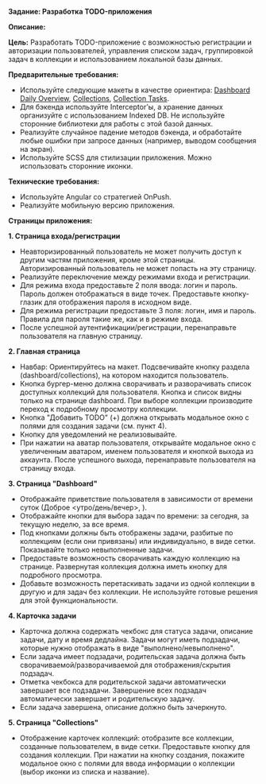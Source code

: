 **Задание: Разработка TODO-приложения**

**Описание:**

**Цель:** Разработать TODO-приложение с возможностью регистрации и авторизации пользователей, управления списком задач,
группировкой задач в коллекции и использованием локальной базы данных.

**Предварительные требования:**

- Используйте следующие макеты в качестве
  ориентира: [Dashboard Daily Overview](https://dribbble.com/shots/15140935-Dashboard-Daily-Overview), [Collections](https://dribbble.com/shots/15154577-Collections), [Collection Tasks](https://dribbble.com/shots/15185058-Collection-Tasks).
- Для бэкенда используйте Interceptor'ы, а хранение данных организуйте с использованием Indexed DB. Не используйте
  сторонние библиотеки для работы с этой базой данных.
- Реализуйте случайное падение методов бэкенда, и обработайте любые ошибки при запросе данных (например, выводом
  сообщения на экран).
- Используйте SCSS для стилизации приложения. Можно использовать сторонние иконки.

**Технические требования:**

- Используйте Angular со стратегией OnPush.
- Реализуйте мобильную версию приложения.

**Страницы приложения:**

**1. Страница входа/регистрации**

- Неавторизированный пользователь не может получить доступ к другим частям приложения, кроме этой страницы.
  Авторизированный пользователь не может попасть на эту страницу.
- Реализуйте переключение между режимами входа и регистрации.
- Для режима входа предоставьте 2 поля ввода: логин и пароль. Пароль должен отображаться в виде точек. Предоставьте
  кнопку-глазик для отображения пароля в исходном виде.
- Для режима регистрации предоставьте 3 поля: логин, имя и пароль. Правила для пароля такие же, как и в режиме входа.
- После успешной аутентификации/регистрации, перенаправьте пользователя на главную страницу.

**2. Главная страница**

- Навбар: Ориентируйтесь на макет. Подсвечивайте кнопку раздела (dashboard/collections), на котором находится
  пользователь.
- Кнопка бургер-меню должна сворачивать и разворачивать список доступных коллекций для пользователя. Кнопка и список
  видны только на странице dashboard. При выборе коллекции производите переход к подробному просмотру коллекции.
- Кнопка "Добавить TODO" (+) должна открывать модальное окно с полями для создания задачи (см. пункт 4).
- Кнопку для уведомлений не реализовывайте.
- При нажатии на аватар пользователя, открывайте модальное окно с увеличенным аватаром, именем пользователя и кнопкой
  выхода из аккаунта. После успешного выхода, перенаправьте пользователя на страницу входа.

**3. Страница "Dashboard"**

- Отображайте приветствие пользователя в зависимости от времени суток (Доброе <утро/день/вечер>, <username>).
- Отображайте кнопки для выбора задач по времени: за сегодня, за текущую неделю, за все время.
- Под кнопками должны быть отображены задачи, разбитые по коллекциям (если они привязаны) или индивидуально, в виде
  сетки. Показывайте только невыполненные задачи.
- Предоставьте возможность сворачивать каждую коллекцию на странице. Развернутая коллекция должна иметь кнопку для
  подробного просмотра.
- Добавьте возможность перетаскивать задачи из одной коллекции в другую и для задач без коллекции. Не используйте
  готовые решения для этой функциональности.

**4. Карточка задачи**

- Карточка должна содержать чекбокс для статуса задачи, описание задачи, дату и время дедлайна. Задачи могут иметь
  подзадачи, которые нужно отображать в виде "выполнено/невыполнено".
- Если задача имеет подзадачи, родительская задача должна быть сворачиваемой/разворачиваемой для отображения/скрытия
  подзадач.
- Отметка чекбокса для родительской задачи автоматически завершает все подзадачи. Завершение всех подзадач автоматически
  завершает и родительскую задачу.
- Если задача завершена, описание должно быть зачеркнуто.

**5. Страница "Collections"**

- Отображение карточек коллекций: отобразите все коллекции, созданные пользователем, в виде сетки. Предоставьте кнопку
  для создания коллекции. При нажатии на кнопку создания, покажите модальное окно с полями для ввода информации о
  коллекции (выбор иконки из списка и название).

